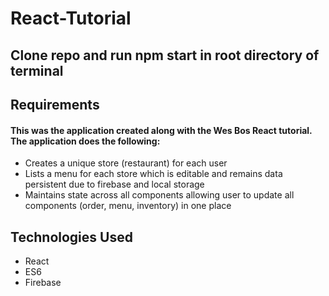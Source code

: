 # React-Tutorial

## Clone repo and run npm start in root directory of terminal

## Requirements
#### This was the application created along with the Wes Bos React tutorial. The application does the following: 

- Creates a unique store (restaurant) for each user
- Lists a menu for each store which is editable and remains data persistent due to firebase and local storage
- Maintains state across all components allowing user to update all components (order, menu, inventory) in one place

## Technologies Used
- React
- ES6
- Firebase
